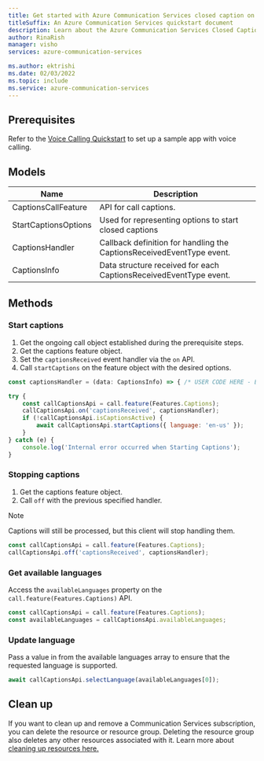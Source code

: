 ```yaml
---
title: Get started with Azure Communication Services closed caption on web
titleSuffix: An Azure Communication Services quickstart document
description: Learn about the Azure Communication Services Closed Captions in web apps
author: RinaRish
manager: visho
services: azure-communication-services

ms.author: ektrishi
ms.date: 02/03/2022
ms.topic: include
ms.service: azure-communication-services
---
```


## Prerequisites

Refer to the [Voice Calling Quickstart](https://docs.microsoft.com/azure/communication-services/quickstarts/voice-video-calling/getting-started-with-calling?pivots=platform-web) to set up a sample app with voice calling.

## Models

| Name | Description |
| - | - |
| CaptionsCallFeature | API for call captions. |
| StartCaptionsOptions | Used for representing options to start closed captions |
| CaptionsHandler | Callback definition for handling the CaptionsReceivedEventType event. |
| CaptionsInfo | Data structure received for each CaptionsReceivedEventType event. |

## Methods

### Start captions

1. Get the ongoing call object established during the prerequisite steps.
2. Get the captions feature object.
3. Set the `captionsReceived` event handler via the `on` API.
4. Call `startCaptions` on the feature object with the desired options.
```js
const captionsHandler = (data: CaptionsInfo) => { /* USER CODE HERE - E.G. RENDER TO DOM */ };

try {
    const callCaptionsApi = call.feature(Features.Captions);
    callCaptionsApi.on('captionsReceived', captionsHandler);
    if (!callCaptionsApi.isCaptionsActive) {
        await callCaptionsApi.startCaptions({ language: 'en-us' });
    }
} catch (e) {
    console.log('Internal error occurred when Starting Captions');
}
```

### Stopping captions

1. Get the captions feature object.
2. Call `off` with the previous specified handler.

> [!NOTE]
> Captions will still be processed, but this client will stop handling them.

```js
const callCaptionsApi = call.feature(Features.Captions);
callCaptionsApi.off('captionsReceived', captionsHandler);
```

### Get available languages

Access the `availableLanguages` property on the `call.feature(Features.Captions)` API.

```js
const callCaptionsApi = call.feature(Features.Captions);
const availableLanguages = callCaptionsApi.availableLanguages;
```

### Update language

Pass a value in from the available languages array to ensure that the requested language is supported. 

```js
await callCaptionsApi.selectLanguage(availableLanguages[0]);
```

## Clean up

If you want to clean up and remove a Communication Services subscription, you can delete the resource or resource group. Deleting the resource group also deletes any other resources associated with it.
Learn more about [cleaning up resources here.](https://docs.microsoft.com/azure/communication-services/quickstarts/create-communication-resource?tabs=windows&pivots=platform-azp#clean-up-resources)